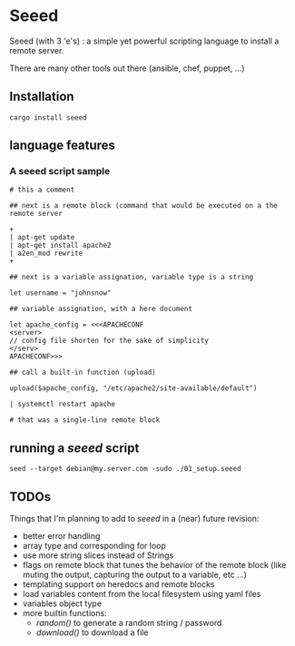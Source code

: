 
# Seeed #

Seeed (with 3 'e's) : a simple yet powerful scripting language to install a remote server.

There are many other tools out there (ansible, chef, puppet, ...) 

## Installation ##

``cargo install seeed``

## language features ##

### A seeed script sample

```
# this a comment

## next is a remote block (command that would be executed on a the remote server

+
| apt-get update
| apt-get install apache2
| a2en_mod rewrite
+ 

## next is a variable assignation, variable type is a string

let username = "johnsnow"

## variable assignation, with a here document

let apache_config = <<<APACHECONF
<server>
// config file shorten for the sake of simplicity
</serv>
APACHECONF>>>

## call a built-in function (upload)

upload($apache_config, "/etc/apache2/site-available/default")

| systemctl restart apache

# that was a single-line remote block

```

## running a _seeed_ script

``seed --target debian@my.server.com -sudo ./01_setup.seeed``

## TODOs ##

Things that I'm planning to add to _seeed_ in a (near) future revision:

- better error handling
- array type and corresponding for loop
- use more string slices instead of Strings
- flags on remote block that tunes the behavior of the remote block (like muting the output, capturing the output to a variable, etc ...)
- templating support on heredocs and remote blocks
- load variables content from the local filesystem using yaml files
- variables object type
- more builtin functions:
  - _random()_ to generate a random string / password
  - _download()_ to download a file